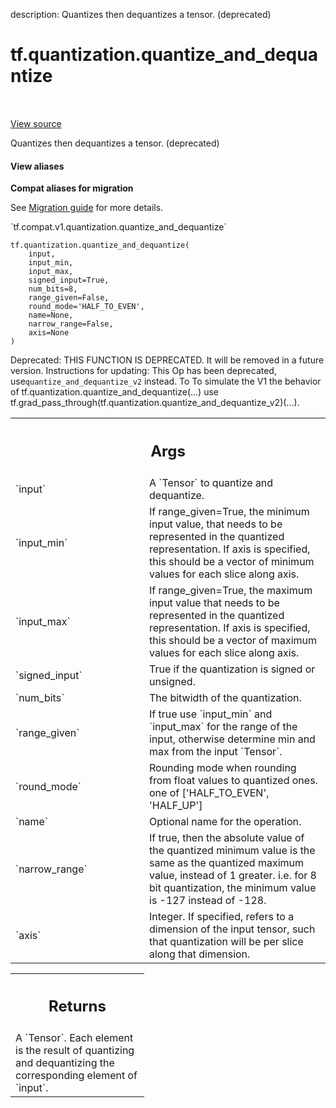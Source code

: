 description: Quantizes then dequantizes a tensor. (deprecated)

<div itemscope itemtype="http://developers.google.com/ReferenceObject">
<meta itemprop="name" content="tf.quantization.quantize_and_dequantize" />
<meta itemprop="path" content="Stable" />
</div>

# tf.quantization.quantize_and_dequantize

<!-- Insert buttons and diff -->

<table class="tfo-notebook-buttons tfo-api nocontent" align="left">

</table>

<a target="_blank" class="external" href="/code/stable/tensorflow/python/ops/array_ops.py">View source</a>



Quantizes then dequantizes a tensor. (deprecated)

<section class="expandable">
  <h4 class="showalways">View aliases</h4>
  <p>
<b>Compat aliases for migration</b>
<p>See
<a href="https://www.tensorflow.org/guide/migrate">Migration guide</a> for
more details.</p>
<p>`tf.compat.v1.quantization.quantize_and_dequantize`</p>
</p>
</section>

<pre class="devsite-click-to-copy prettyprint lang-py tfo-signature-link">
<code>tf.quantization.quantize_and_dequantize(
    input,
    input_min,
    input_max,
    signed_input=True,
    num_bits=8,
    range_given=False,
    round_mode=&#x27;HALF_TO_EVEN&#x27;,
    name=None,
    narrow_range=False,
    axis=None
)
</code></pre>



<!-- Placeholder for "Used in" -->

Deprecated: THIS FUNCTION IS DEPRECATED. It will be removed in a future version.
Instructions for updating:
This Op has been deprecated, use`quantize_and_dequantize_v2` instead. To To simulate the V1 the behavior of tf.quantization.quantize_and_dequantize(...) use tf.grad_pass_through(tf.quantization.quantize_and_dequantize_v2)(...).

<!-- Tabular view -->
 <table class="responsive fixed orange">
<colgroup><col width="214px"><col></colgroup>
<tr><th colspan="2"><h2 class="add-link">Args</h2></th></tr>

<tr>
<td>
`input`
</td>
<td>
A `Tensor` to quantize and dequantize.
</td>
</tr><tr>
<td>
`input_min`
</td>
<td>
If range_given=True, the minimum input value, that needs to be
represented in the quantized representation. If axis is specified, this
should be a vector of minimum values for each slice along axis.
</td>
</tr><tr>
<td>
`input_max`
</td>
<td>
If range_given=True, the maximum input value that needs to be
represented in the quantized representation. If axis is specified, this
should be a vector of maximum values for each slice along axis.
</td>
</tr><tr>
<td>
`signed_input`
</td>
<td>
True if the quantization is signed or unsigned.
</td>
</tr><tr>
<td>
`num_bits`
</td>
<td>
The bitwidth of the quantization.
</td>
</tr><tr>
<td>
`range_given`
</td>
<td>
If true use `input_min` and `input_max` for the range of the
input, otherwise determine min and max from the input `Tensor`.
</td>
</tr><tr>
<td>
`round_mode`
</td>
<td>
Rounding mode when rounding from float values to quantized ones.
one of ['HALF_TO_EVEN', 'HALF_UP']
</td>
</tr><tr>
<td>
`name`
</td>
<td>
Optional name for the operation.
</td>
</tr><tr>
<td>
`narrow_range`
</td>
<td>
If true, then the absolute value of the quantized minimum
value is the same as the quantized maximum value, instead of 1 greater.
i.e. for 8 bit quantization, the minimum value is -127 instead of -128.
</td>
</tr><tr>
<td>
`axis`
</td>
<td>
Integer. If specified, refers to a dimension of the input tensor, such
that quantization will be per slice along that dimension.
</td>
</tr>
</table>



<!-- Tabular view -->
 <table class="responsive fixed orange">
<colgroup><col width="214px"><col></colgroup>
<tr><th colspan="2"><h2 class="add-link">Returns</h2></th></tr>
<tr class="alt">
<td colspan="2">
A `Tensor`. Each element is the result of quantizing and dequantizing the
corresponding element of `input`.
</td>
</tr>

</table>


